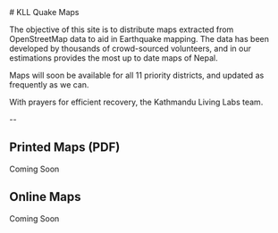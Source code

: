 <link href="css/avenir-white.css" rel="stylesheet" type="text/css"></link>
# KLL Quake Maps

The objective of this site is to distribute maps extracted from OpenStreetMap data to aid in Earthquake mapping. The data has been developed by thousands of crowd-sourced volunteers, and in our estimations provides the most up to date maps of Nepal.

Maps will soon be available for all 11 priority districts, and updated as frequently as we can.

With prayers for efficient recovery, the Kathmandu Living Labs team.

--

## Printed Maps (PDF)

Coming Soon

## Online Maps

Coming Soon


